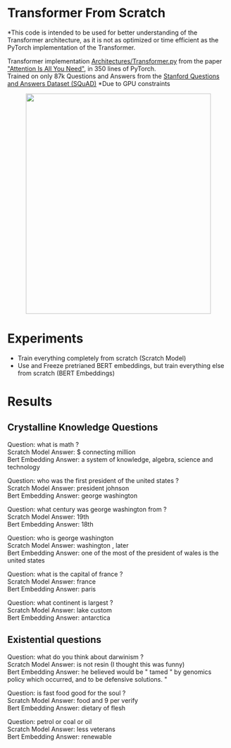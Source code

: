 # Transformer From Scratch
*This code is intended to be used for better understanding of the Transformer architecture, as it is not as optimized or time efficient as the PyTorch implementation of the Transformer.

Transformer implementation [Architectures/Transformer.py](Architectures/Transformer.py) from the paper ["Attention Is All You Need"](https://arxiv.org/abs/1706.03762), in 350 lines of PyTorch. \
Trained on only 87k Questions and Answers from the [Stanford Questions and Answers Dataset (SQuAD)](https://rajpurkar.github.io/SQuAD-explorer/) *Due to GPU constraints



<img src="https://machinelearningmastery.com/wp-content/uploads/2021/08/attention_research_1.png" style="display: block; margin: 0 auto; width: 420px; height: 500px;">

# Experiments
* Train everything completely from scratch (Scratch Model)
* Use and Freeze pretrianed BERT embeddings, but train everything else from scratch (BERT Embeddings)

# Results 

## Crystalline Knowledge Questions
Question: what is math ?\
Scratch Model Answer: $ connecting million\
Bert Embedding Answer: a system of knowledge, algebra, science and technology

Question: who was the first president of the united states ?\
Scratch Model Answer: president johnson\
Bert Embedding Answer: george washington

Question: what century was george washington from ?\
Scratch Model Answer: 19th\
Bert Embedding Answer: 18th

Question: who is george washington\
Scratch Model Answer: washington , later\
Bert Embedding Answer: one of the most of the president of wales is the united states

Question: what is the capital of france ?\
Scratch Model Answer: france\
Bert Embedding Answer: paris

Question: what continent is largest ?\
Scratch Model Answer: lake custom\
Bert Embedding Answer: antarctica

## Existential questions
Question: what do you think about darwinism ?\
Scratch Model Answer: is not resin (I thought this was funny)\
Bert Embedding Answer: he believed would be " tamed " by genomics policy which occurred, and to be defensive solutions. "

Question: is fast food good for the soul ?\
Scratch Model Answer: food and 9 per verify\
Bert Embedding Answer: dietary of flesh

Question: petrol or coal or oil\
Scratch Model Answer: less veterans\
Bert Embedding Answer: renewable
